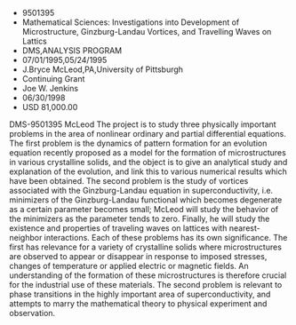
* 9501395
* Mathematical Sciences: Investigations into Development of Microstructure, Ginzburg-Landau Vortices, and Travelling Waves on Lattics
* DMS,ANALYSIS PROGRAM
* 07/01/1995,05/24/1995
* J.Bryce McLeod,PA,University of Pittsburgh
* Continuing Grant
* Joe W. Jenkins
* 06/30/1998
* USD 81,000.00

DMS-9501395 McLeod The project is to study three physically important problems
in the area of nonlinear ordinary and partial differential equations. The first
problem is the dynamics of pattern formation for an evolution equation recently
proposed as a model for the formation of microstructures in various crystalline
solids, and the object is to give an analytical study and explanation of the
evolution, and link this to various numerical results which have been obtained.
The second problem is the study of vortices associated with the Ginzburg-Landau
equation in superconductivity, i.e. minimizers of the Ginzburg-Landau functional
which becomes degenerate as a certain parameter becomes small; McLeod will study
the behavior of the minimizers as the parameter tends to zero. Finally, he will
study the existence and properties of traveling waves on lattices with nearest-
neighbor interactions. Each of these problems has its own significance. The
first has relevance for a variety of crystalline solids where microstructures
are observed to appear or disappear in response to imposed stresses, changes of
temperature or applied electric or magnetic fields. An understanding of the
formation of these microstructures is therefore crucial for the industrial use
of these materials. The second problem is relevant to phase transitions in the
highly important area of superconductivity, and attempts to marry the
mathematical theory to physical experiment and observation.

